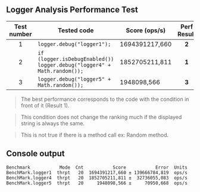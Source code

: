 
## Logger Analysis Performance Test

| Test number | Tested code      |  Score (ops/s)  | Perf Result 
| :--: | ------------- | ------------- | :-------------: |
| 1| ```logger.debug("logger1");``` | 1694391217,660 | **2** | 
| 2| ```if (logger.isDebugEnabled()) logger.debug("logger4" + Math.random());```  | 1852705211,811 | **1** | 
| 3| ```logger.debug("logger5" + Math.random());```  | 1948098,566 | **3** | 


> The best performance corresponds to the code with the condition in front of it (Result 1).

> This condition does not change the ranking much if the displayed string is always the same. 

> This is not true if there is a method call ex: Random method.


## Console output

```
Benchmark           Mode  Cnt           Score           Error  Units
BenchMark.logger1  thrpt   20  1694391217,660 ± 139666784,819  ops/s
BenchMark.logger4  thrpt   20  1852705211,811 ±  32736055,083  ops/s
BenchMark.logger5  thrpt   20     1948098,566 ±     70950,668  ops/s
```
